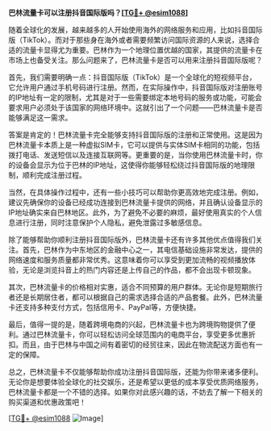 **巴林流量卡可以注册抖音国际版吗？[[TG💪+ @esim1088](https://t.me/s/esim1088)]**

随着全球化的发展，越来越多的人开始使用海外的网络服务和应用，比如抖音国际版（TikTok）。而对于那些身在海外或者需要频繁访问国际资源的人来说，选择合适的流量卡显得尤为重要。巴林作为一个地理位置优越的国家，其提供的流量卡在市场上也备受关注。那么问题来了，巴林流量卡是否可以用来注册抖音国际版呢？

首先，我们需要明确一点：抖音国际版（TikTok）是一个全球化的短视频平台，它允许用户通过手机号码进行注册。然而，在实际操作中，抖音国际版对注册账号的IP地址有一定的限制，尤其是对于一些需要绑定本地号码的服务或功能，可能会要求用户必须处于该国家的网络环境中。这就引出了一个问题——巴林流量卡是否能够满足这一需求。

答案是肯定的！巴林流量卡完全能够支持抖音国际版的注册和正常使用。这是因为巴林流量卡本质上是一种虚拟SIM卡，它可以提供与实体SIM卡相同的功能，包括拨打电话、发送短信以及连接互联网等。更重要的是，当你使用巴林流量卡时，你的设备会显示为位于巴林的IP地址，这使得你能够轻松绕过抖音国际版的地理限制，顺利完成注册过程。

当然，在具体操作过程中，还有一些小技巧可以帮助你更高效地完成注册。例如，建议先确保你的设备已经成功连接到巴林流量卡提供的网络，并且确认设备显示的IP地址确实来自巴林地区。此外，为了避免不必要的麻烦，最好使用真实的个人信息进行注册，同时注意保护个人隐私，避免泄露过多敏感信息。

除了能够帮助你顺利注册抖音国际版外，巴林流量卡还有许多其他优点值得我们关注。首先，巴林作为中东地区的金融中心之一，其电信基础设施非常发达，提供的网络速度和服务质量都非常优秀。这意味着你可以享受到更加流畅的视频播放体验，无论是浏览抖音上的热门内容还是上传自己的作品，都不会出现卡顿现象。

其次，巴林流量卡的价格相对实惠，适合不同预算的用户群体。无论你是短期旅行者还是长期居住者，都可以根据自己的需求选择合适的产品套餐。此外，巴林流量卡还支持多种支付方式，包括信用卡、PayPal等，方便快捷。

最后，值得一提的是，随着跨境电商的兴起，巴林流量卡也为跨境购物提供了便利。通过巴林流量卡，你可以轻松访问全球范围内的电商平台，享受更多优惠折扣。而且，由于巴林与中国之间有着密切的经贸往来，因此在物流配送方面也有一定的保障。

总之，巴林流量卡不仅能够帮助你成功注册抖音国际版，还能为你带来诸多便利。无论你是想要体验全球化的社交娱乐，还是希望以更低的成本享受优质网络服务，巴林流量卡都是一个不错的选择。如果你对此感兴趣的话，不妨去了解一下相关的购买渠道和优惠政策吧！

[[TG💪+ @esim1088](https://t.me/s/esim1088) ![Image](https://i.postimg.cc/4NQfJmqS/Snipaste-2025-05-13-00-14-12.png)]